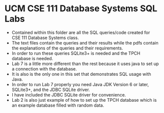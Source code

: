 UCM CSE 111 Database Systems SQL Labs
=====================================

+ Contained within this folder are all the SQL queries/code created for CSE 111 Database Systems class.
+ The text files contain the queries and their results while the pdfs contain the explanations of the queries and their requirements.
+ In order to run these queries SQLite3+ is needed and the TPCH database is needed.
+ Lab 7 is a little more different than the rest because it uses java to set up a connection with the database.
+ It is also is the only one in this set that demonstrates SQL usage with Java.
+ In order to run Lab 7 properly you need Java JDK Version 6 or later, SQLite3+, and the JDBC SQLite driver.
+ I have included the JDBC SQLite driver for convenience.
+ Lab 2 is also just example of how to set up the TPCH database which is an example database filled with random data.



